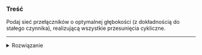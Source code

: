 ### Treść
Podaj sieć przełączników o optymalnej głębokości (z dokładnością do stałego czynnika), realizującą wszystkie przesunięcia cykliczne.

------
<details><summary>Rozwiązanie</summary>
<p>
